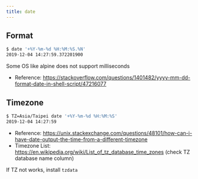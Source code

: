 ```yaml
---
title: date
---
```


## Format

```sh
$ date '+%Y-%m-%d %H:%M:%S.%N'
2019-12-04 14:27:59.372201900
```

Some OS like alpine does not support milliseconds

- Reference: <https://stackoverflow.com/questions/1401482/yyyy-mm-dd-format-date-in-shell-script/47216077>

## Timezone

```sh
$ TZ=Asia/Taipei date '+%Y-%m-%d %H:%M:%S'
2019-12-04 14:27:59
```

- Reference: <https://unix.stackexchange.com/questions/48101/how-can-i-have-date-output-the-time-from-a-different-timezone>
- Timezone List: <https://en.wikipedia.org/wiki/List_of_tz_database_time_zones> (check TZ database name column)

If TZ not works, install `tzdata`
